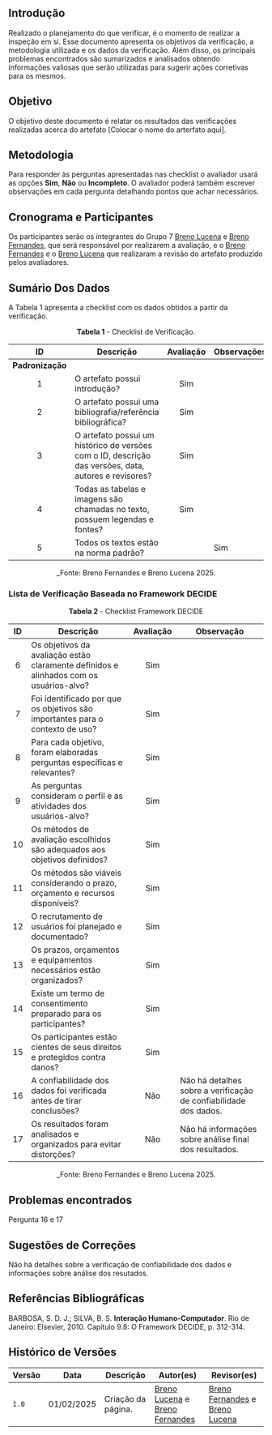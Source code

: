 ## Introdução

Realizado o planejamento do que verificar, é o momento de realizar a inspeção em si. Esse documento apresenta os objetivos da verificação, a metodologia utilizada e os dados da verificação. Além disso, os principais problemas encontrados são sumarizados e analisados obtendo informações valiosas que serão utilizadas para sugerir ações corretivas para os mesmos.

## Objetivo

O objetivo deste documento é relatar os resultados das verificações realizadas acerca do artefato [Colocar o nome do arterfato aqui].

## Metodologia

 Para responder às perguntas apresentadas nas checklist o avaliador usará as opções **Sim**, **Não** ou **Incompleto**. O avaliador poderá também escrever observações em cada pergunta detalhando pontos que achar necessários.

## Cronograma e Participantes

Os participantes serão os integrantes do Grupo 7 [Breno Lucena](https://github.com/BrenoLUCO) e [Breno Fernandes](https://github.com/Brenofrds), que será responsável por realizarem a avaliação, e o [Breno Fernandes](https://github.com/Brenofrds) e o [Breno Lucena](https://github.com/BrenoLUCO) que realizaram a revisão do artefato produzido pelos avaliadores.

## Sumário Dos Dados

A Tabela 1 apresenta a checklist com os dados obtidos a partir da verificação.

<center>

**Tabela 1** - Checklist de Verificação.

|   ID   | Descrição                                                                                     | Avaliação  | Observações          |
|:------:|-----------------------------------------------------------------------------------------------|:----------:|-----------------------|
| **Padronização** |                                                                                     |            |                       |
|   1    | O artefato possui introdução?                                                                 |    Sim        |                       |
|   2    | O artefato possui uma bibliografia/referência bibliográfica?                                  |     Sim       |                       |
|   3    | O artefato possui um histórico de versões com o ID, descrição das versões, data, autores e revisores? |     Sim       |                       |
|   4    | Todas as tabelas e imagens são chamadas no texto, possuem legendas e fontes?                  |   Sim         |                       |
|   5    | Todos os textos estão na norma padrão?                                                        |            |        Sim               |

_Fonte: Breno Fernandes e Breno Lucena 2025.

</center>

### Lista de Verificação Baseada no Framework DECIDE

<center>

**Tabela 2** - Checklist Framework DECIDE

|  ID  | Descrição                                                                                   | Avaliação  | Observação            |
|:----:|---------------------------------------------------------------------------------------------|:----------:|-----------------------|
|  6   | Os objetivos da avaliação estão claramente definidos e alinhados com os usuários-alvo?      |   Sim         |                       |
|  7   | Foi identificado por que os objetivos são importantes para o contexto de uso?               |     Sim       |                       |
|  8   | Para cada objetivo, foram elaboradas perguntas específicas e relevantes?                    |     Sim       |                       |
|  9   | As perguntas consideram o perfil e as atividades dos usuários-alvo?                         |   Sim         |                       |
| 10   | Os métodos de avaliação escolhidos são adequados aos objetivos definidos?                   |    Sim        |                       |
| 11   | Os métodos são viáveis considerando o prazo, orçamento e recursos disponíveis?              |     Sim       |                       |
| 12   | O recrutamento de usuários foi planejado e documentado?                                     |      Sim      |                       |
| 13   | Os prazos, orçamentos e equipamentos necessários estão organizados?                         |      Sim      |                       |
| 14   | Existe um termo de consentimento preparado para os participantes?                           |     Sim       |                       |
| 15   | Os participantes estão cientes de seus direitos e protegidos contra danos?                  |     Sim       |                       |
| 16   | A confiabilidade dos dados foi verificada antes de tirar conclusões?                        |    Não        |         Não há detalhes sobre a verificação de confiabilidade dos dados.               |
| 17   | Os resultados foram analisados e organizados para evitar distorções?                       |      Não      |      Não há informações sobre análise final dos resultados.                 |


_Fonte: Breno Fernandes e Breno Lucena 2025.

</center>

## Problemas encontrados

Pergunta 16 e 17




## Sugestões de Correções

Não há detalhes sobre a verificação de confiabilidade dos dados e informações sobre análise dos resutados.


## Referências Bibliográficas

BARBOSA, S. D. J.; SILVA, B. S. **Interação Humano-Computador**. Rio de Janeiro: Elsevier, 2010. Capítulo 9.8: O Framework DECIDE, p. 312-314.


## Histórico de Versões

| Versão | Data       | Descrição              | Autor(es)                                        | Revisor(es)                                    |
| ------ | ---------- | ---------------------- | ------------------------------------------------ | ---------------------------------------------- |
| `1.0`  | 01/02/2025 | Criação da página.     | [Breno Lucena](https://github.com/BrenoLUCO) e [Breno Fernandes](https://github.com/Brenofrds)     | [Breno Fernandes](https://github.com/Brenofrds) e [Breno Lucena](https://github.com/BrenoLUCO)|
